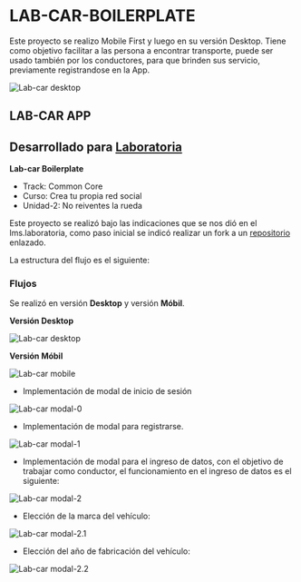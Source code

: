 # **LAB-CAR-BOILERPLATE** 
Este proyecto se realizo Mobile First y luego en su versión Desktop.
Tiene como objetivo facilitar a las persona a encontrar transporte, puede ser usado también por los conductores, para que brinden sus servicio, previamente registrandose en la App.

![Lab-car desktop](assets/docs/lab-car-desktop.png)

## **LAB-CAR APP**


## Desarrollado para [Laboratoria](http://www.laboratoria.la/)

**Lab-car Boilerplate**

 - Track: Common Core  
 - Curso: Crea tu propia red social  
 - Unidad-2: No reiventes la rueda

 Este proyecto se realizó bajo las indicaciones que se nos dió en el lms.laboratoria, como paso inicial se indicó realizar un fork a un [repositorio](https://github.com/Laboratoria-learning/lab-car-boilerplate) enlazado. 
 
 La estructura del flujo es el siguiente:
 
 ### **Flujos**
 
 Se realizó en versión **Desktop** y versión **Móbil**.

**Versión Desktop**


![Lab-car desktop](assets/docs/lab-car-desktop.png)

**Versión Móbil**


 ![Lab-car mobile](assets/docs/lab-car-mobile.png "Versión mobile")

- Implementación de modal de inicio de sesión

 ![Lab-car modal-0](assets/docs/modal-0.png)

- Implementación de modal para registrarse. 

 ![Lab-car modal-1](assets/docs/modal-1.png)

- Implementación de modal para el ingreso de datos, con el objetivo de trabajar como conductor, el funcionamiento en el ingreso de datos es el siguiente:

 ![Lab-car modal-2](assets/docs/modal-2.png)

- Elección de la marca del vehículo:

 ![Lab-car modal-2.1](assets/docs/modal-2.1.png)


- Elección del año de fabricación del vehículo:
 
 ![Lab-car modal-2.2](assets/docs/modal-2.2.png)

